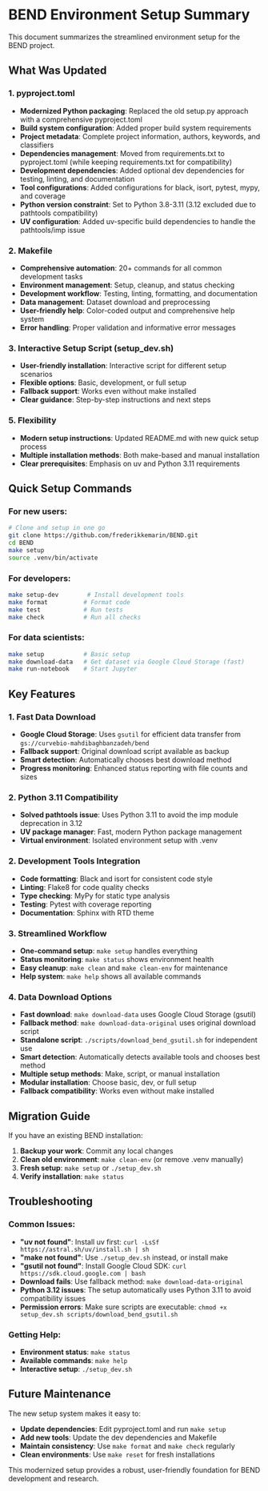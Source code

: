 # BEND Environment Setup Summary

This document summarizes the streamlined environment setup for the BEND project.

## What Was Updated

### 1. pyproject.toml
- **Modernized Python packaging**: Replaced the old setup.py approach with a comprehensive pyproject.toml
- **Build system configuration**: Added proper build system requirements
- **Project metadata**: Complete project information, authors, keywords, and classifiers
- **Dependencies management**: Moved from requirements.txt to pyproject.toml (while keeping requirements.txt for compatibility)
- **Development dependencies**: Added optional dev dependencies for testing, linting, and documentation
- **Tool configurations**: Added configurations for black, isort, pytest, mypy, and coverage
- **Python version constraint**: Set to Python 3.8-3.11 (3.12 excluded due to pathtools compatibility)
- **UV configuration**: Added uv-specific build dependencies to handle the pathtools/imp issue

### 2. Makefile
- **Comprehensive automation**: 20+ commands for all common development tasks
- **Environment management**: Setup, cleanup, and status checking
- **Development workflow**: Testing, linting, formatting, and documentation
- **Data management**: Dataset download and preprocessing
- **User-friendly help**: Color-coded output and comprehensive help system
- **Error handling**: Proper validation and informative error messages

### 3. Interactive Setup Script (setup_dev.sh)
- **User-friendly installation**: Interactive script for different setup scenarios
- **Flexible options**: Basic, development, or full setup
- **Fallback support**: Works even without make installed
- **Clear guidance**: Step-by-step instructions and next steps

### 5. Flexibility
- **Modern setup instructions**: Updated README.md with new quick setup process
- **Multiple installation methods**: Both make-based and manual installation
- **Clear prerequisites**: Emphasis on uv and Python 3.11 requirements

## Quick Setup Commands

### For new users:
```bash
# Clone and setup in one go
git clone https://github.com/frederikkemarin/BEND.git
cd BEND
make setup
source .venv/bin/activate
```

### For developers:
```bash
make setup-dev        # Install development tools
make format          # Format code
make test            # Run tests
make check           # Run all checks
```

### For data scientists:
```bash
make setup           # Basic setup
make download-data   # Get dataset via Google Cloud Storage (fast)
make run-notebook    # Start Jupyter
```

## Key Features

### 1. Fast Data Download
- **Google Cloud Storage**: Uses `gsutil` for efficient data transfer from `gs://curvebio-mahdibaghbanzadeh/bend`
- **Fallback support**: Original download script available as backup
- **Smart detection**: Automatically chooses best download method
- **Progress monitoring**: Enhanced status reporting with file counts and sizes

### 2. Python 3.11 Compatibility
- **Solved pathtools issue**: Uses Python 3.11 to avoid the imp module deprecation in 3.12
- **UV package manager**: Fast, modern Python package management
- **Virtual environment**: Isolated environment setup with .venv

### 2. Development Tools Integration
- **Code formatting**: Black and isort for consistent code style
- **Linting**: Flake8 for code quality checks
- **Type checking**: MyPy for static type analysis
- **Testing**: Pytest with coverage reporting
- **Documentation**: Sphinx with RTD theme

### 3. Streamlined Workflow
- **One-command setup**: `make setup` handles everything
- **Status monitoring**: `make status` shows environment health
- **Easy cleanup**: `make clean` and `make clean-env` for maintenance
- **Help system**: `make help` shows all available commands

### 4. Data Download Options
- **Fast download**: `make download-data` uses Google Cloud Storage (gsutil)
- **Fallback method**: `make download-data-original` uses original download script
- **Standalone script**: `./scripts/download_bend_gsutil.sh` for independent use
- **Smart detection**: Automatically detects available tools and chooses best method
- **Multiple setup methods**: Make, script, or manual installation
- **Modular installation**: Choose basic, dev, or full setup
- **Fallback compatibility**: Works even without make installed

## Migration Guide

If you have an existing BEND installation:

1. **Backup your work**: Commit any local changes
2. **Clean old environment**: `make clean-env` (or remove .venv manually)
3. **Fresh setup**: `make setup` or `./setup_dev.sh`
4. **Verify installation**: `make status`

## Troubleshooting

### Common Issues:
- **"uv not found"**: Install uv first: `curl -LsSf https://astral.sh/uv/install.sh | sh`
- **"make not found"**: Use `./setup_dev.sh` instead, or install make
- **"gsutil not found"**: Install Google Cloud SDK: `curl https://sdk.cloud.google.com | bash`
- **Download fails**: Use fallback method: `make download-data-original`
- **Python 3.12 issues**: The setup automatically uses Python 3.11 to avoid compatibility issues
- **Permission errors**: Make sure scripts are executable: `chmod +x setup_dev.sh scripts/download_bend_gsutil.sh`

### Getting Help:
- **Environment status**: `make status`
- **Available commands**: `make help`
- **Interactive setup**: `./setup_dev.sh`

## Future Maintenance

The new setup system makes it easy to:
- **Update dependencies**: Edit pyproject.toml and run `make setup`
- **Add new tools**: Update the dev dependencies and Makefile
- **Maintain consistency**: Use `make format` and `make check` regularly
- **Clean environments**: Use `make reset` for fresh installations

This modernized setup provides a robust, user-friendly foundation for BEND development and research.
